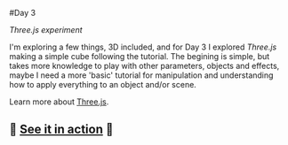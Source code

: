 #Day 3

*Three.js experiment*

I'm exploring a few things, 3D included, and for Day 3 I explored *Three.js* making a simple cube following the tutorial. The begining is simple, but takes more knowledge to play with other parameters, objects and effects, maybe I need a more 'basic' tutorial for manipulation and understanding how to apply everything to an object and/or scene.

Learn more about [Three.js](http://threejs.org/). 

## :christmas_tree: [See it in action](http://monicams.github.io/before-xmas/day3/) :christmas_tree: